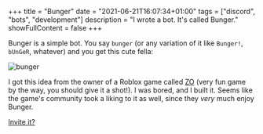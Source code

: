 +++
title = "Bunger"
date = "2021-06-21T16:07:34+01:00"
tags = ["discord", "bots", "development"]
description = "I wrote a bot. It's called Bunger."
showFullContent = false
+++

Bunger is a simple bot. You say `bunger` (or any variation of it like `Bunger!`, `bUnGeR`, whatever) and you get this cute fella:

![bunger](https://lewistehminerz.dev/assets/img/bunger.gif)

I got this idea from the owner of a Roblox game called [ZO](https://www.roblox.com/games/6678877691/ZO-WIP) (very fun game by the
way, you should give it a shot!). I was bored, and I built it. Seems like the game's community took a liking to it as well, since
they *very* much enjoy Bunger.

[Invite it?](https://discord.com/api/oauth2/authorize?client_id=856180135824719883&permissions=16384&scope=bot)